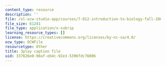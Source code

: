 ```yaml
---
content_type: resource
description: ''
file: /ol-ocw-studio-app/courses/7-012-introduction-to-biology-fall-2004/337626e098afeb4c92e35396fdc76006_9WwJr2yrv2I.srt
file_size: 61241
file_type: application/x-subrip
learning_resource_types: []
license: https://creativecommons.org/licenses/by-nc-sa/4.0/
ocw_type: OCWFile
resourcetype: Other
title: 3play caption file
uid: 337626e0-98af-eb4c-92e3-5396fdc76006
---
```

